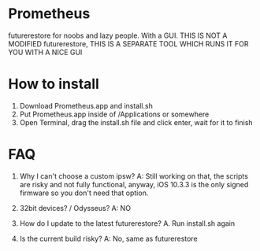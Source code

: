 # Prometheus
futurerestore for noobs and lazy people. With a GUI. THIS IS NOT A MODIFIED futurerestore, THIS IS A SEPARATE TOOL WHICH RUNS IT FOR YOU WITH A NICE GUI

# How to install

1. Download Prometheus.app and install.sh
2. Put Prometheus.app inside of /Applications or somewhere
3. Open Terminal, drag the install.sh file and click enter, wait for it to finish

# FAQ

1. Why I can't choose a custom ipsw?
A: Still working on that, the scripts are risky and not fully functional, anyway, iOS 10.3.3 is the only signed firmware so you don't need that option. 

2. 32bit devices? / Odysseus?
A: NO

3. How do I update to the latest futurerestore?
A. Run install.sh again

4. Is the current build risky?
A: No, same as futurerestore
